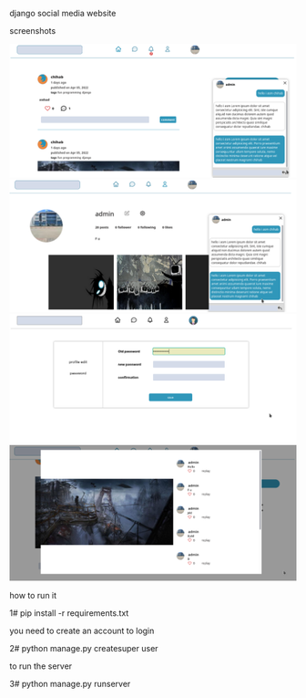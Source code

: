 django social media website 

screenshots

![alt text](screenshots/image1.png "screenshots")
![alt text](screenshots/image2.png "screenshots")
![alt text](screenshots/image3.png "screenshots")
![alt text](screenshots/image4.png "screenshots")

how to run it 


1# pip install -r requirements.txt

you need to create an account to login

2# python manage.py createsuper user  

to run the server 

3# python manage.py runserver 
